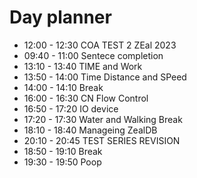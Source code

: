 



# Day planner

- 12:00 - 12:30 COA TEST 2 ZEal 2023
- 09:40 - 11:00 Sentece completion
- 13:10 - 13:40 TIME and Work
- 13:50 - 14:00 Time Distance and SPeed
- 14:00 - 14:10 Break
- 16:00 - 16:30 CN Flow Control
- 16:50 - 17:20 IO device
- 17:20 - 17:30 Water and Walking Break
- 18:10 - 18:40 Manageing ZealDB
- 20:10 - 20:45 TEST SERIES REVISION
- 18:50 - 19:10 Break
- 19:30 - 19:50 Poop